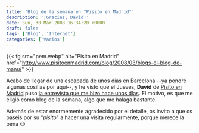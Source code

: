 ```yaml
---
title: 'Blog de la semana en "Pisito en Madrid"'
description: '¡Gracias, David!'
date: Sun, 30 Mar 2008 16:34:20 +0000
draft: false
tags: ['Blog', 'Internet']
categories: ['Varios']
---
```


{{< fg src="pem.webp" alt="Pisito en Madrid" href="http://www.pisitoenmadrid.com/blog/2008/03/blogs-el-blog-de-manu/" >}}

Acabo de llegar de una escapada de unos días en Barcelona --ya pondré algunas cosillas por aquí--, y he visto que el Jueves, **David** de [Pisito en Madrid](http://www.pisitoenmadrid.com/blog/) puso [la entrevista que me hizo hace unos días](http://www.pisitoenmadrid.com/blog/2008/03/blogs-el-blog-de-manu/). El motivo, es que me eligió como blog de la semana, algo que me halaga bastante.

Además de estar enormemente agradecido por el detalle, os invito a que os paséis por su "_pisito_" a hacer una visita regularmente, porque merece la pena :wink:
